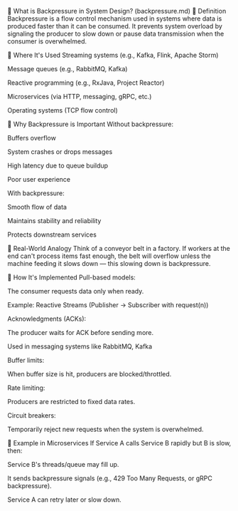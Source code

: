 
🧠 What is Backpressure in System Design? (backpressure.md)
🔹 Definition
Backpressure is a flow control mechanism used in systems where data is produced faster than it can be consumed. It prevents system overload by signaling the producer to slow down or pause data transmission when the consumer is overwhelmed.

🔹 Where It's Used
Streaming systems (e.g., Kafka, Flink, Apache Storm)

Message queues (e.g., RabbitMQ, Kafka)

Reactive programming (e.g., RxJava, Project Reactor)

Microservices (via HTTP, messaging, gRPC, etc.)

Operating systems (TCP flow control)

🔹 Why Backpressure is Important
Without backpressure:

Buffers overflow

System crashes or drops messages

High latency due to queue buildup

Poor user experience

With backpressure:

Smooth flow of data

Maintains stability and reliability

Protects downstream services

🔹 Real-World Analogy
Think of a conveyor belt in a factory. If workers at the end can't process items fast enough, the belt will overflow unless the machine feeding it slows down — this slowing down is backpressure.

🔹 How It's Implemented
Pull-based models:

The consumer requests data only when ready.

Example: Reactive Streams (Publisher → Subscriber with request(n))

Acknowledgments (ACKs):

The producer waits for ACK before sending more.

Used in messaging systems like RabbitMQ, Kafka

Buffer limits:

When buffer size is hit, producers are blocked/throttled.

Rate limiting:

Producers are restricted to fixed data rates.

Circuit breakers:

Temporarily reject new requests when the system is overwhelmed.

🔹 Example in Microservices
If Service A calls Service B rapidly but B is slow, then:

Service B's threads/queue may fill up.

It sends backpressure signals (e.g., 429 Too Many Requests, or gRPC backpressure).

Service A can retry later or slow down.

